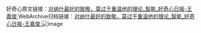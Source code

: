 好奇心原文链接：[对纳什最好的致敬，莫过于重温他的理论_智能_好奇心日报-王嘉俊 ](https://www.qdaily.com/articles/9967.html)
WebArchive归档链接：[对纳什最好的致敬，莫过于重温他的理论_智能_好奇心日报-王嘉俊 ](http://web.archive.org/web/20190623155327/https://www.qdaily.com/articles/9967.html)
![image](http://ww3.sinaimg.cn/large/007d5XDply1g3vhetji71j30u03lsb29)